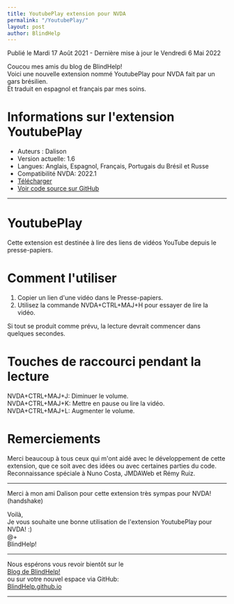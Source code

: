 ```yaml
---
title: YoutubePlay extension pour NVDA
permalink: "/YoutubePlay/"
layout: post
author: BlindHelp
---
```


<footer>Publié le Mardi 17 Août 2021 - Dernière mise à jour le Vendredi 6 Mai 2022</footer>


Coucou mes amis du blog de BlindHelp!    
Voici une nouvelle extension nommé YoutubePlay pour NVDA fait  par un gars brésilien.    
Et traduit en espagnol et français par mes soins.    

# Informations sur l'extension YoutubePlay #

* Auteurs : Dalison
* Version actuelle: 1.6
* Langues: Anglais, Espagnol, Français, Portugais du Brésil et Russe
* Compatibilité NVDA: 2022.1
* [Télécharger](https://nvda.es/files/get.php?file=youtubeplay)
* [Voir code source sur GitHub](https://github.com/dalisoncpu/youtubePlay)

---

# YoutubePlay
Cette extension est destinée à lire des liens de vidéos YouTube depuis le presse-papiers.

# Comment l'utiliser
1. Copier un lien d'une vidéo dans le Presse-papiers.
2. Utilisez la commande NVDA+CTRL+MAJ+H pour essayer de lire la vidéo.

Si tout se produit comme prévu, la lecture devrait commencer dans quelques secondes.

# Touches de raccourci pendant la lecture
NVDA+CTRL+MAJ+J: Diminuer le volume.  
NVDA+CTRL+MAJ+K: Mettre en pause ou lire la vidéo.  
NVDA+CTRL+MAJ+L: Augmenter le volume.  

# Remerciements
Merci beaucoup à tous ceux qui m'ont aidé avec le développement de cette extension, que ce soit avec des idées ou avec certaines parties du code.  
Reconnaissance spéciale à Nuno Costa, JMDAWeb et Rémy Ruiz.

--- 

Merci à mon ami Dalison pour cette extension très sympas pour NVDA! (handshake)    

Voilà,    
Je vous souhaite une bonne utilisation de l'extension YoutubePlay pour NVDA! :)    
@+    
BlindHelp!    

---

Nous espérons vous revoir bientôt sur le      
[Blog de BlindHelp!](http://blindhelp.blogspot.fr/)                    
ou sur  votre nouvel espace via GitHub:                     
[BlindHelp.github.io](https://blindhelp.github.io)                    

---